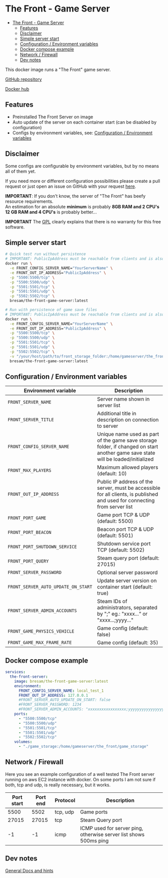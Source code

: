 
# The Front - Game Server

<!-- TOC -->
* [The Front - Game Server](#the-front---game-server)
  * [Features](#features)
  * [Disclaimer](#disclaimer)
  * [Simple server start](#simple-server-start)
  * [Configuration / Environment variables](#configuration--environment-variables)
  * [Docker compose example](#docker-compose-example)
  * [Network / Firewall](#network--firewall)
  * [Dev notes](#dev-notes)
<!-- TOC -->

This docker image runs a "The Front" game server.

[GitHub repository](https://github.com/bresam/the-front-server)

[Docker hub](https://hub.docker.com/r/bresam/the-front-game-server)

## Features

 - Preinstalled The Front Server on image
 - Auto update of the server on each container start (can be disabled by configuration)
 - Configs by environment variables, see: [Configuration / Environment variables](#configuration--environment-variables) 

## Disclaimer

Some configs are configurable by environment variables, but by no means all of them yet.

If you need more or different configuration possibilities please create a pull request or just open an issue on GitHub with your request [here](https://github.com/bresam/the-front-server/issues).

**IMPORTANT**: If you don't know, the server of "The Front" has beefy resource requirements.   
An estimation for an absolute **minimum** is probably **8GB RAM and 2 CPU's**   
**12 GB RAM and 4 CPU's** is probably better...

**IMPORTANT** The [GPL](./LICENSE) clearly explains that there is no warranty for this free software.

## Simple server start

```bash
# Quick test run without persistence
# IMPORTANT: PublicIpAddress must be reachable from clients and is also the address which is communicated to steam (server list)
docker run \
  -e FRONT_CONFIG_SERVER_NAME="YourServerName" \
  -e FRONT_OUT_IP_ADDRESS="PublicIpAddress" \
  -p "5500:5500/tcp" \
  -p "5500:5500/udp" \
  -p "5501:5501/tcp" \
  -p "5501:5501/udp" \
  -p "5502:5502/tcp" \
  bresam/the-front-game-server:latest
```

```bash
# Run with persistence of game save files
# IMPORTANT: PublicIpAddress must be reachable from clients and is also the address which is communicated to steam (server list)
docker run \
  -e FRONT_CONFIG_SERVER_NAME="YourServerName" \
  -e FRONT_OUT_IP_ADDRESS="PublicIpAddress" \
  -p "5500:5500/tcp" \
  -p "5500:5500/udp" \
  -p "5501:5501/tcp" \
  -p "5501:5501/udp" \
  -p "5502:5502/tcp" \
  -v "/your/host/path/to/front_storage_folder:/home/gameserver/the_front/game_storage"
  bresam/the-front-game-server:latest
```

## Configuration / Environment variables

| Environment variable                | Description                                                                                                                      |
|-------------------------------------|----------------------------------------------------------------------------------------------------------------------------------|
| `FRONT_SERVER_NAME`                 | Server name shown in server list                                                                                                 |
| `FRONT_SERVER_TITLE`                | Additional title in description on connection to server                                                                          |
| `FRONT_CONFIG_SERVER_NAME`          | Unique name used as part of the game save storage folder, if changed on start another game save state will be loaded/initialized |
| `FRONT_MAX_PLAYERS`                 | Maximum allowed players (default: 10)                                                                                            |
| `FRONT_OUT_IP_ADDRESS`              | Public IP address of the server, must be accessible for all clients, is published and used for connecting from server list       |
| `FRONT_PORT_GAME`                   | Game port TCP & UDP (default: 5500)                                                                                              |
| `FRONT_PORT_BEACON`                 | Beacon port TCP & UDP (default: 5501)                                                                                            |
| `FRONT_PORT_SHUTDOWN_SERVICE`       | Shutdown service port TCP (default: 5502)                                                                                        |
| `FRONT_PORT_QUERY`                  | Steam query port (default: 27015)                                                                                                |
| `FRONT_SERVER_PASSWORD`             | Optional server password                                                                                                         |
| `FRONT_SERVER_AUTO_UPDATE_ON_START` | Update server version on container start (default: true)                                                                         |
| `FRONT_SERVER_ADMIN_ACCOUNTS`       | Steam IDs of administrators, separated by ";" eg.: "xxxx..." or "xxxx...;yyyy..."                                                |
| `FRONT_GAME_PHYSICS_VEHICLE`        | Game config (default: false)                                                                                                     |
| `FRONT_GAME_MAX_FRAME_RATE`         | Game config (default: 35)                                                                                                        |

## Docker compose example

```yaml
services:
  the-front-server:
    image: bresam/the-front-game-server:latest
    environment:
      FRONT_CONFIG_SERVER_NAME: local_test_1
      FRONT_OUT_IP_ADDRESS: 127.0.0.1
      #FRONT_SERVER_AUTO_UPDATE_ON_START: false
      #FRONT_SERVER_PASSWORD: 1234
      #FRONT_SERVER_ADMIN_ACCOUNTS: "xxxxxxxxxxxxxxxxx;yyyyyyyyyyyyyyyyy"
    ports:
      - "5500:5500/tcp"
      - "5500:5500/udp"
      - "5501:5501/tcp"
      - "5501:5501/udp"
      - "5502:5502/tcp"
    volumes:
      - "./game_storage:/home/gameserver/the_front/game_storage"

```

## Network / Firewall

Here you see an example configuration of a well tested The Front server running on aws EC2 instance with docker.
On some ports I am not sure if both, tcp and udp, is really necessary, but it works.

| Port start | Port end | Protocol | Description                                                       |
|------------|----------|----------|-------------------------------------------------------------------|
| 5500       | 5502     | tcp, udp | Game ports                                                        |
| 27015      | 27015    | tcp      | Steam Query port                                                  |
| -1         | -1       | icmp     | ICMP used for server ping, otherwise server list shows 500ms ping |


## Dev notes

[General Docs and hints](./docs/general_docs_and_hints.md)
